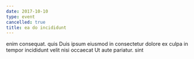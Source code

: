 ```yaml
---
date: 2017-10-10
type: event
cancelled: true
title: ea do incididunt
---
```

enim consequat. quis Duis ipsum eiusmod in consectetur dolore ex culpa in tempor incididunt velit nisi occaecat Ut aute pariatur. sint